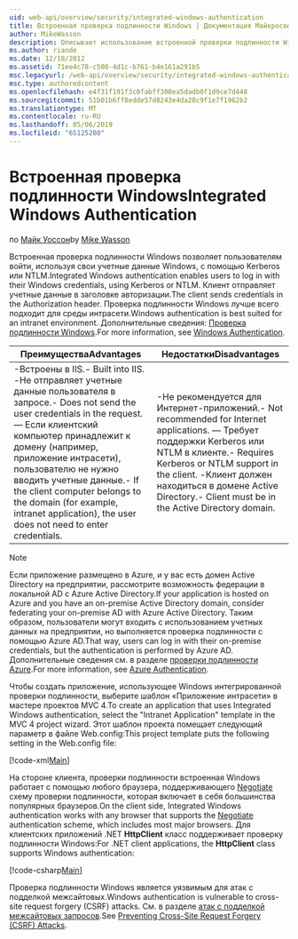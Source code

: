 ```yaml
---
uid: web-api/overview/security/integrated-windows-authentication
title: Встроенная проверка подлинности Windows | Документация Майкрософт
author: MikeWasson
description: Описывает использование встроенной проверки подлинности Windows в ASP.NET Web API.
ms.author: riande
ms.date: 12/18/2012
ms.assetid: 71ee4c78-c500-4d1c-b761-b4e161a291b5
msc.legacyurl: /web-api/overview/security/integrated-windows-authentication
msc.type: authoredcontent
ms.openlocfilehash: e4f31f191f3c0fabff308ea5dadb0f1d9ce7d448
ms.sourcegitcommit: 51b01b6ff8edde57d8243e4da28c9f1e7f1962b2
ms.translationtype: MT
ms.contentlocale: ru-RU
ms.lasthandoff: 05/06/2019
ms.locfileid: "65125200"
---
```

# <a name="integrated-windows-authentication"></a><span data-ttu-id="906a0-103">Встроенная проверка подлинности Windows</span><span class="sxs-lookup"><span data-stu-id="906a0-103">Integrated Windows Authentication</span></span>

<span data-ttu-id="906a0-104">по [Майк Уоссон](https://github.com/MikeWasson)</span><span class="sxs-lookup"><span data-stu-id="906a0-104">by [Mike Wasson](https://github.com/MikeWasson)</span></span>

<span data-ttu-id="906a0-105">Встроенная проверка подлинности Windows позволяет пользователям войти, используя свои учетные данные Windows, с помощью Kerberos или NTLM.</span><span class="sxs-lookup"><span data-stu-id="906a0-105">Integrated Windows authentication enables users to log in with their Windows credentials, using Kerberos or NTLM.</span></span> <span data-ttu-id="906a0-106">Клиент отправляет учетные данные в заголовке авторизации.</span><span class="sxs-lookup"><span data-stu-id="906a0-106">The client sends credentials in the Authorization header.</span></span> <span data-ttu-id="906a0-107">Проверка подлинности Windows лучше всего подходит для среды интрасети.</span><span class="sxs-lookup"><span data-stu-id="906a0-107">Windows authentication is best suited for an intranet environment.</span></span> <span data-ttu-id="906a0-108">Дополнительные сведения: [Проверка подлинности Windows](https://www.iis.net/configreference/system.webserver/security/authentication/windowsauthentication).</span><span class="sxs-lookup"><span data-stu-id="906a0-108">For more information, see [Windows Authentication](https://www.iis.net/configreference/system.webserver/security/authentication/windowsauthentication).</span></span>

| <span data-ttu-id="906a0-109">Преимущества</span><span class="sxs-lookup"><span data-stu-id="906a0-109">Advantages</span></span> | <span data-ttu-id="906a0-110">Недостатки</span><span class="sxs-lookup"><span data-stu-id="906a0-110">Disadvantages</span></span> |
| --- | --- |
| <span data-ttu-id="906a0-111">-Встроены в IIS.</span><span class="sxs-lookup"><span data-stu-id="906a0-111">- Built into IIS.</span></span> <span data-ttu-id="906a0-112">-Не отправляет учетные данные пользователя в запросе.</span><span class="sxs-lookup"><span data-stu-id="906a0-112">- Does not send the user credentials in the request.</span></span> <span data-ttu-id="906a0-113">— Если клиентский компьютер принадлежит к домену (например, приложение интрасети), пользователю не нужно вводить учетные данные.</span><span class="sxs-lookup"><span data-stu-id="906a0-113">- If the client computer belongs to the domain (for example, intranet application), the user does not need to enter credentials.</span></span> | <span data-ttu-id="906a0-114">-Не рекомендуется для Интернет-приложений.</span><span class="sxs-lookup"><span data-stu-id="906a0-114">- Not recommended for Internet applications.</span></span> <span data-ttu-id="906a0-115">— Требует поддержки Kerberos или NTLM в клиенте.</span><span class="sxs-lookup"><span data-stu-id="906a0-115">- Requires Kerberos or NTLM support in the client.</span></span> <span data-ttu-id="906a0-116">-Клиент должен находиться в домене Active Directory.</span><span class="sxs-lookup"><span data-stu-id="906a0-116">- Client must be in the Active Directory domain.</span></span> |

> [!NOTE]
> <span data-ttu-id="906a0-117">Если приложение размещено в Azure, и у вас есть домен Active Directory на предприятии, рассмотрите возможность федерации в локальной AD с Azure Active Directory.</span><span class="sxs-lookup"><span data-stu-id="906a0-117">If your application is hosted on Azure and you have an on-premise Active Directory domain, consider federating your on-premise AD with Azure Active Directory.</span></span> <span data-ttu-id="906a0-118">Таким образом, пользователи могут входить с использованием учетных данных на предприятии, но выполняется проверка подлинности с помощью Azure AD.</span><span class="sxs-lookup"><span data-stu-id="906a0-118">That way, users can log in with their on-premise credentials, but the authentication is performed by Azure AD.</span></span> <span data-ttu-id="906a0-119">Дополнительные сведения см. в разделе [проверки подлинности Azure](../../../visual-studio/overview/2012/windows-azure-authentication.md).</span><span class="sxs-lookup"><span data-stu-id="906a0-119">For more information, see [Azure Authentication](../../../visual-studio/overview/2012/windows-azure-authentication.md).</span></span>

<span data-ttu-id="906a0-120">Чтобы создать приложение, использующее Windows интегрированной проверки подлинности, выберите шаблон «Приложение интрасети» в мастере проектов MVC 4.</span><span class="sxs-lookup"><span data-stu-id="906a0-120">To create an application that uses Integrated Windows authentication, select the "Intranet Application" template in the MVC 4 project wizard.</span></span> <span data-ttu-id="906a0-121">Этот шаблон проекта помещает следующий параметр в файле Web.config:</span><span class="sxs-lookup"><span data-stu-id="906a0-121">This project template puts the following setting in the Web.config file:</span></span>

[!code-xml[Main](integrated-windows-authentication/samples/sample1.xml)]

<span data-ttu-id="906a0-122">На стороне клиента, проверки подлинности встроенная Windows работает с помощью любого браузера, поддерживающего [Negotiate](http://www.ietf.org/rfc/rfc4559.txt) схему проверки подлинности, которая включает в себя большинства популярных браузеров.</span><span class="sxs-lookup"><span data-stu-id="906a0-122">On the client side, Integrated Windows authentication works with any browser that supports the [Negotiate](http://www.ietf.org/rfc/rfc4559.txt) authentication scheme, which includes most major browsers.</span></span> <span data-ttu-id="906a0-123">Для клиентских приложений .NET **HttpClient** класс поддерживает проверку подлинности Windows:</span><span class="sxs-lookup"><span data-stu-id="906a0-123">For .NET client applications, the **HttpClient** class supports Windows authentication:</span></span>

[!code-csharp[Main](integrated-windows-authentication/samples/sample2.cs)]

<span data-ttu-id="906a0-124">Проверка подлинности Windows является уязвимым для атак с подделкой межсайтовых.</span><span class="sxs-lookup"><span data-stu-id="906a0-124">Windows authentication is vulnerable to cross-site request forgery (CSRF) attacks.</span></span> <span data-ttu-id="906a0-125">См. в разделе [атак с подделкой межсайтовых запросов](preventing-cross-site-request-forgery-csrf-attacks.md).</span><span class="sxs-lookup"><span data-stu-id="906a0-125">See [Preventing Cross-Site Request Forgery (CSRF) Attacks](preventing-cross-site-request-forgery-csrf-attacks.md).</span></span>
